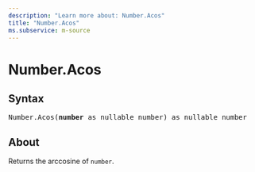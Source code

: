 ```yaml
---
description: "Learn more about: Number.Acos"
title: "Number.Acos"
ms.subservice: m-source
---
```

# Number.Acos

## Syntax

<pre>
Number.Acos(<b>number</b> as nullable number) as nullable number
</pre>

## About

Returns the arccosine of `number`.
